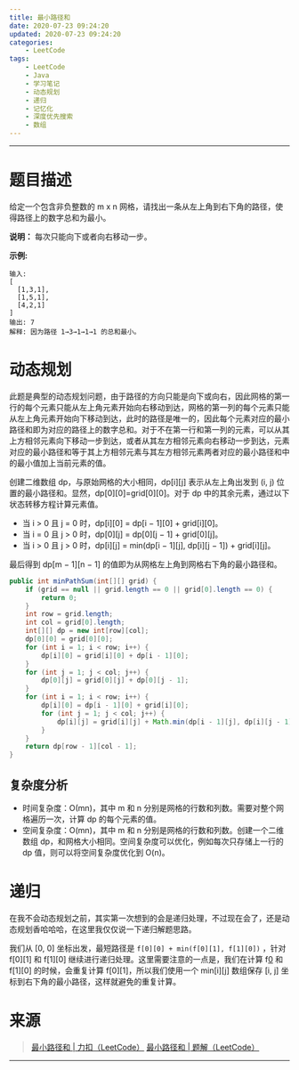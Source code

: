 ```yaml
---
title: 最小路径和
date: 2020-07-23 09:24:20
updated: 2020-07-23 09:24:20
categories:
    - LeetCode
tags:
    - LeetCode
    - Java
    - 学习笔记
    - 动态规划
    - 递归
    - 记忆化
    - 深度优先搜索
    - 数组
---
```

---

# 题目描述

给定一个包含非负整数的 m x n 网格，请找出一条从左上角到右下角的路径，使得路径上的数字总和为最小。

**说明：** 每次只能向下或者向右移动一步。

**示例:**
```
输入:
[
  [1,3,1],
  [1,5,1],
  [4,2,1]
]
输出: 7
解释: 因为路径 1→3→1→1→1 的总和最小。
```

<!-- more -->

# 动态规划

此题是典型的动态规划问题，由于路径的方向只能是向下或向右，因此网格的第一行的每个元素只能从左上角元素开始向右移动到达，网格的第一列的每个元素只能从左上角元素开始向下移动到达，此时的路径是唯一的，因此每个元素对应的最小路径和即为对应的路径上的数字总和。对于不在第一行和第一列的元素，可以从其上方相邻元素向下移动一步到达，或者从其左方相邻元素向右移动一步到达，元素对应的最小路径和等于其上方相邻元素与其左方相邻元素两者对应的最小路径和中的最小值加上当前元素的值。

创建二维数组 dp，与原始网格的大小相同，dp[i][j] 表示从左上角出发到 (i, j) 位置的最小路径和。显然，dp[0][0]=grid[0][0]。对于 dp 中的其余元素，通过以下状态转移方程计算元素值。

* 当 i > 0 且 j = 0 时，dp[i][0] = dp[i − 1][0] + grid[i][0]。
* 当 i = 0 且 j > 0 时，dp[0][j] = dp[0][j − 1] + grid[0][j]。
* 当 i > 0 且 j > 0 时，dp[i][j] = min(dp[i − 1][j], dp[i][j − 1]) + grid[i][j]。

最后得到 dp[m − 1][n − 1] 的值即为从网格左上角到网格右下角的最小路径和。

```java
public int minPathSum(int[][] grid) {
    if (grid == null || grid.length == 0 || grid[0].length == 0) {
        return 0;
    }
    int row = grid.length;
    int col = grid[0].length;
    int[][] dp = new int[row][col];
    dp[0][0] = grid[0][0];
    for (int i = 1; i < row; i++) {
        dp[i][0] = grid[i][0] + dp[i - 1][0];
    }
    for (int j = 1; j < col; j++) {
        dp[0][j] = grid[0][j] + dp[0][j - 1];
    }
    for (int i = 1; i < row; i++) {
        dp[i][0] = dp[i - 1][0] + grid[i][0];
        for (int j = 1; j < col; j++) {
            dp[i][j] = grid[i][j] + Math.min(dp[i - 1][j], dp[i][j - 1]);
        }
    }
    return dp[row - 1][col - 1];
}
```

## 复杂度分析

* 时间复杂度：Ο(mn)，其中 m 和 n 分别是网格的行数和列数。需要对整个网格遍历一次，计算 dp 的每个元素的值。
* 空间复杂度：O(mn)，其中 m 和 n 分别是网格的行数和列数。创建一个二维数组 dp，和网格大小相同。空间复杂度可以优化，例如每次只存储上一行的 dp 值，则可以将空间复杂度优化到 O(n)。

# 递归

在我不会动态规划之前，其实第一次想到的会是递归处理，不过现在会了，还是动态规划香哈哈哈，在这里我仅仅说一下递归解题思路。

我们从 [0, 0] 坐标出发，最短路径是 `f[0][0] + min(f[0][1], f[1][0])` ，针对 f[0]\[1\] 和 f[1][0] 继续进行递归处理。这里需要注意的一点是，我们在计算 f[0][1] 和 f[1][0] 的时候，会重复计算 f[0]\[1\]，所以我们使用一个 min[i][j] 数组保存 [i, j] 坐标到右下角的最小路径，这样就避免的重复计算。

# 来源

> [最小路径和 | 力扣（LeetCode）][1]
> [最小路径和 | 题解（LeetCode）][2]

---

[1]: https://leetcode-cn.com/problems/minimum-path-sum/ "最小路径和 | 力扣（LeetCode）"
[2]: https://leetcode-cn.com/problems/minimum-path-sum/solution/zui-xiao-lu-jing-he-by-leetcode-solution/ "最小路径和 | 题解（LeetCode）"
